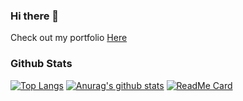 ### Hi there 👋
Check out my portfolio [Here](https://cruizk.com)

### Github Stats
[![Top Langs](https://github-readme-stats.vercel.app/api/top-langs/?username=CruizK&layout=compact&theme=dark)]()
[![Anurag's github stats](https://github-readme-stats.vercel.app/api?username=CruizK&theme=dark)]()
[![ReadMe Card](https://github-readme-stats.vercel.app/api/pin/?username=CruizK&repo=portfolio&theme=dark)](https://github.com/CruizK/portfolio)
<!--
**CruizK/CruizK** is a ✨ _special_ ✨ repository because its `README.md` (this file) appears on your GitHub profile.

Here are some ideas to get you started:

- 🔭 I’m currently working on ...
- 🌱 I’m currently learning ...
- 👯 I’m looking to collaborate on ...
- 🤔 I’m looking for help with ...
- 💬 Ask me about ...
- 📫 How to reach me: ...
- 😄 Pronouns: ...
- ⚡ Fun fact: ...
-->
